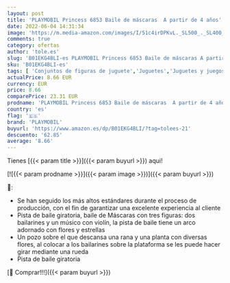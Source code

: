 ```yaml
---
layout: post
title: 'PLAYMOBIL Princess 6853 Baile de máscaras  A partir de 4 años'
date: 2022-06-04 14:31:34
image: 'https://m.media-amazon.com/images/I/51c4irDPKvL._SL500_._SL400_.jpg'
comments: true
category: ofertas
author: 'tole.es'
slug: 'B01EKG4BLI-es PLAYMOBIL Princess 6853 Baile de máscaras A partir de 4 años'
sku: 'B01EKG4BLI-es'
tags: [ 'Conjuntos de figuras de juguete','Juguetes','Juguetes y juegos','Muñecos y figuras','playmobil','🇪🇸', ]
actualPrice: 8.66 EUR
currency: EUR
price: 8.66
comparePrice: 23.31 EUR
prodname: 'PLAYMOBIL Princess 6853 Baile de máscaras  A partir de 4 años'
country: 'es'
flag: '🇪🇸'
brand: 'PLAYMOBIL'
buyurl: 'https://www.amazon.es/dp/B01EKG4BLI/?tag=tolees-21'
descuento: '62.85'
average: '8.66'
---
```


Tienes [{{< param title >}}]({{< param buyurl >}}) aqui!

[![{{< param prodname >}}]({{< param image >}})]({{< param buyurl >}})

🔎:

- Se han seguido los más altos estándares durante el proceso de producción, con el fin de garantizar una excelente experiencia al cliente
- Pista de baile giratoria, baile de Máscaras con tres figuras: dos bailarines y un músico con violín, la pista de baile tiene un arco adornado con flores y estrellas
- Un pozo sobre el que descansa una rana y una planta con diversas flores, al colocar a los bailarines sobre la plataforma se les puede hacer girar mediante una rueda
- Pista de baile giratoria

[🛒 Comprar!!!]({{< param buyurl >}})
